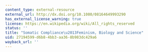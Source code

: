 ```yaml
---
content_type: external-resource
external_url: http://dx.doi.org/10.1080/08164649993290
has_external_license_warning: true
license: https://en.wikipedia.org/wiki/All_rights_reserved
status: ''
title: "Somatic Compliance\u2013Feminism, Biology and Science"
uid: 27194599-d6b8-4bb3-aa36-8b983dc429a6
wayback_url: ''
---
```

